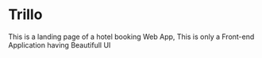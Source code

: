# Trillo
This is a landing page of a hotel booking Web App, This is only a Front-end Application having Beautifull UI
